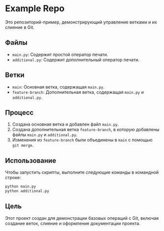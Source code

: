 # Example Repo

Это репозиторий-пример, демонстрирующий управление ветками и их слияние в Git.

## Файлы

- `main.py`: Содержит простой оператор печати.
- `additional.py`: Содержит дополнительный оператор печати.

## Ветки

- `main`: Основная ветка, содержащая `main.py`.
- `feature-branch`: Дополнительная ветка, содержащая `main.py` и `additional.py`.

## Процесс

1. Создана основная ветка и добавлен файл `main.py`.
2. Создана дополнительная ветка `feature-branch`, в которую добавлены файлы `main.py` и `additional.py`.
3. Изменения из `feature-branch` были объединены в `main` с помощью `git merge`.

## Использование

Чтобы запустить скрипты, выполните следующие команды в командной строке:

```bash
python main.py
python additional.py
```

## Цель

Этот проект создан для демонстрации базовых операций с Git, включая создание веток, слияние и оформление документации проекта.